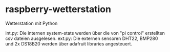# raspberry-wetterstation
Wetterstation mit Python

int.py: Die internen system-stats  werden über die von "pi control" erstellten csv dateien ausgelesen.
ext.py: Die externen sensoren DHT22, BMP280 und 2x DS18B20 werden über adafruit libraries angesteuert.
